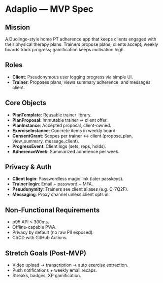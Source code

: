 # Adaplio — MVP Spec

## Mission
A Duolingo-style home PT adherence app that keeps clients engaged with their physical therapy plans. Trainers propose plans; clients accept; weekly boards track progress; gamification keeps motivation high.

## Roles
- **Client**: Pseudonymous user logging progress via simple UI.
- **Trainer**: Proposes plans, views summary adherence, and messages client.

## Core Objects
- **PlanTemplate**: Reusable trainer library.
- **PlanProposal**: Immutable trainer → client offer.
- **PlanInstance**: Accepted proposal, client-owned.
- **ExerciseInstance**: Concrete items in weekly board.
- **ConsentGrant**: Scopes per trainer ↔ client (propose_plan, view_summary, message_client).
- **ProgressEvent**: Client logs (sets, reps, holds).
- **AdherenceWeek**: Summarized adherence per week.

## Privacy & Auth
- **Client login**: Passwordless magic link (later passkeys).
- **Trainer login**: Email + password + MFA.
- **Pseudonymity**: Trainers see client aliases (e.g. C-7Q2F).
- **Messaging**: Proxy channel unless client opts in.

## Non-Functional Requirements
- p95 API < 300ms.
- Offline-capable PWA.
- Privacy by default (no raw PII exposed).
- CI/CD with GitHub Actions.

## Stretch Goals (Post-MVP)
- Video upload → transcription → auto exercise extraction.
- Push notifications + weekly email recaps.
- Streaks, badges, XP gamification.
